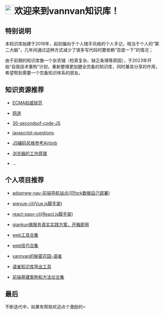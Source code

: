 <h1 align="left"><img src="https://raw.githubusercontent.com/iampavangandhi/iampavangandhi/master/gifs/Hi.gif" width="30px">欢迎来到vannvan知识库！</h1>

## 特别说明

本知识库始建于2019年，起初偏向于个人随手风格的个人手记，相当于个人的“第二大脑”，几年间通过这种方式减少了很多写代码时要依赖“百度一下”的情况；  

由于前期的知识库像一个杂货铺（检索复杂、缺乏条理等原因），于2023年开始“自我技术重构”计划，重新整理更加健全完备的知识库，同时兼具分享的作用，希望帮到需要一个完备知识体系的朋友。

<!-- ## 知识体系 -->

<!-- ![](https://p.ipic.vip/mqrojc.png) -->

## 知识资源推荐

<!-- - [30-seconds-of-css](https://30-seconds.github.io/30-seconds-of-css/)   -->
- [ECMA权威规范](https://tc39.es/ecma262/#sec-intro )

- [网道](https://wangdoc.com/javascript/types/)

- [30-secondsof-code-JS](https://30secondsofcode.org/)  

- [javascript-questions](https://github.com/lydiahallie/javascript-questions)

- [JS编码风格参考Airbnb](https://lin-123.github.io/javascript/)  

- [浏览器的工作原理](https://www.html5rocks.com/zh/tutorials/internals/howbrowserswork/)

- ...

## 个人项目推荐

- [adoerww-nav-前端导航站点(可fork数据自己部署)](https://wwnav.netlify.app/)
  
- [wwvue-cli(Vue.js脚手架)](https://github.com/vannvan/wwvue-cli)

- [react-easy-cli(React.js脚手架)](https://github.com/vannvan/react-easy-cli)
  
- [qiankun微服务真实实践方案，开箱即用](https://github.com/vannvan/umi-qiankun-explore)

- [web工具合集](https://github.com/vannvan/adoerww)

- [web技巧合集](https://github.com/vannvan/web-explore-demo)

- [vannvan的秘密花园-语雀](https://www.yuque.com/vannvan/)

- [语雀知识库导出工具](https://github.com/vannvan/yuque-tools)

- [前端基建案例和方法论合集](https://github.com/vannvan/front-end-infrastructure)

## 最后

不断迭代中，如果有帮助欢迎点个激励的⭐️
